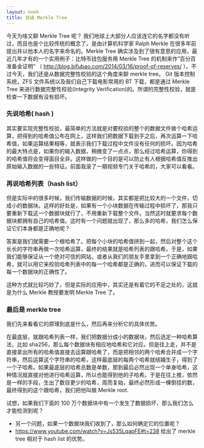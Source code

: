 ```yaml
---
layout: book
title: 白话 Merkle Tree
---
```


今天为啥又聊 Merkle Tree 呢？ 我们地球上大部分人应该连它的名字都没有听过，而且也是个比较传统的概念了，是由计算机科学家 Ralph Merkle 在很多年前提出并以他本人的名字来命名的。Merkle Tree 确实涉及到了很有意思的应用，最近几年才有的一个实用例子：比特币钱包服务用 Merkle Tree 的机制来作”百分百准备金证明“ （ <http://blog.bifubao.com/2014/03/16/proof-of-reserves/> ）。不过今天，我们还是从数据完整性校验的这个角度来聊 merkle tree。 Git 版本控制系统，ZFS 文件系统以及我们自己下载电影常用的 BT 下载，都是通过 Merkle Tree 来进行数据完整性校验(Integrity Verification)的。所谓的完整性校验，就是检查一下数据有没有损坏。

### 先说哈希( hash )

其实要实现完整性校验，最简单的方法就是对要校验的整个的数据文件做个哈希运算，把得到的哈希值公布在网上，这样我们把数据下载到手之后，再次运算一下哈希值，如果运算结果相等，就表示我们下载过程中文件没有任何的损坏。因为哈希的最大特点是，如果你的输入数据，稍微变了一点点，那么经过哈希运算，你得到的哈希值将会变得面目全非。这样做的一个目的是可以防止有人根据哈希值反推出原始输入数据的一些特征。前面我录了一期视频专门关于哈希的，大家可以看看。


### 再说哈希列表（hash list）

但是实际中的很多时候，我们传输数据的时候，其实都是把比较大的一个文件，切成小的数据块。这样的好处是，如果有一个小块数据在传输过程中损坏了，那我只要重新下载这一个数据块就行了，不用重新下载整个文件。当然这时就要求每个数据块都拥有自己的哈希值。这时有一个问题就出现了，那么多的哈希，我们怎么保证它们本身都是正确地呢？

答案是我们就需要一个根哈希了。把每个小块的哈希值拼到一起，然后对整个这个长长的字符串再做一次哈希运算，最终的结果就是哈希列表的跟哈希。于是，如果我们能够保证从一个绝对可信的网站，或者从我们的朋友手里拿到一个正确地跟哈希，就可以用它来校验哈希列表中的每一个哈希都是正确的，进而可以保证下载的每一个数据块的正确性了。

这种方式就比较巧妙了，但是实际的应用中，其实还是有着它的不足之处的，这就是为什么 Merkle 教授要发明 Merkle Tree 了。


### 最后是 merkle tree

我们先来看看它的原理到底是什么，然后再来分析它的具体优势。

在最底层，就跟哈希列表一样，我们把数据分成小的数据块，然后选定一种哈希算法，比如 sha256，那么每个数据块有相应地哈希和它对应。但是往上走，并不是直接拿出所有的哈希值直接去运算跟哈希了，而是把相邻的两个哈希合并成一个字符串，然后运算这个字符串的哈希，这样最底层的每两个哈希就结婚生子，得到了一个子哈希。如果最底层的哈希总数是单数，那到最后必然出现一个单身哈希，这种情况就直接对他进行哈希运算，所以也能得到他的子哈希。于是在往上推，依然是一样的手段，生出了数目更少的哈希，周而复始，最终必然形成一棵倒挂的数，最终得到的这个跟哈希，我们把他叫做 Merkle root.


试想，如果我们下面的 100 万个数据块中有一个发生了数据损坏，那么我们怎么才能检测到呢？
  - 另一个问题，如果一个数据块我们收到了，那么如何确定它的位置呢？
  - https://www.youtube.com/watch?v=Js535LqapFE#t=238 给出了 merkle tree 相对于 hash list 的优势。
